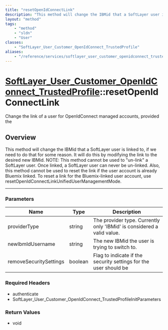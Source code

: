 ```yaml
---
title: "resetOpenIdConnectLink"
description: "This method will change the IBMid that a SoftLayer user is linked to, if we need to do that for some reason. It will do... "
layout: "method"
tags:
    - "method"
    - "sldn"
    - "User"
classes:
    - "SoftLayer_User_Customer_OpenIdConnect_TrustedProfile"
aliases:
    - "/reference/services/softlayer_user_customer_openidconnect_trustedprofile/resetOpenIdConnectLink"
---
```

# [SoftLayer_User_Customer_OpenIdConnect_TrustedProfile](/reference/services/SoftLayer_User_Customer_OpenIdConnect_TrustedProfile)::resetOpenIdConnectLink

Change the link of a user for OpenIdConnect managed accounts, provided the


## Overview 
This method will change the IBMid that a SoftLayer user is linked to, if we need to do that for some reason. It will do this by modifying the link to the desired new IBMid. NOTE:  This method cannot be used to "un-link" a SoftLayer user.  Once linked, a SoftLayer user can never be un-linked. Also, this method cannot be used to reset the link if the user account is already Bluemix linked. To reset a link for the Bluemix-linked user account, use resetOpenIdConnectLinkUnifiedUserManagementMode. 

-----

### Parameters 
|Name | Type | Description |
| --- | --- | --- |
|providerType| string| The provider type. Currently only 'IBMid' is considered a valid value.|
|newIbmIdUsername| string| The new IBMid the user is trying to switch to.|
|removeSecuritySettings| boolean| Flag to indicate if the security settings for the user should be|


### Required Headers
* authenticate
* SoftLayer_User_Customer_OpenIdConnect_TrustedProfileInitParameters


### Return Values
* void




